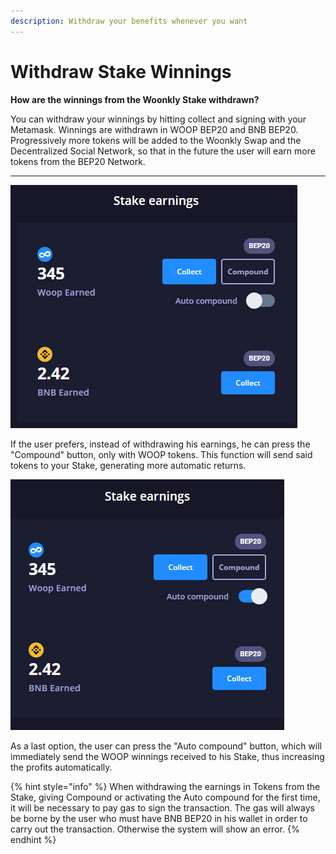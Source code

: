 ```yaml
---
description: Withdraw your benefits whenever you want
---
```


# Withdraw Stake Winnings

**How are the winnings from the Woonkly Stake withdrawn?**

You can withdraw your winnings by hitting collect and signing with your Metamask. Winnings are withdrawn in WOOP BEP20 and BNB BEP20. Progressively more tokens will be added to the Woonkly Swap and the Decentralized Social Network, so that in the future the user will earn more tokens from the BEP20 Network.  
****

![The Woonkly.com Stake Win Chart](.gitbook/assets/image%20%2853%29.png)

If the user prefers, instead of withdrawing his earnings, he can press the "Compound" button, only with WOOP tokens. This function will send said tokens to your Stake, generating more automatic returns.

![Auto compound, a magnificent tool to obtain benefits in automatic](.gitbook/assets/image%20%2861%29.png)

As a last option, the user can press the "Auto compound" button, which will immediately send the WOOP winnings received to his Stake, thus increasing the profits automatically.

{% hint style="info" %}
When withdrawing the earnings in Tokens from the Stake, giving Compound or activating the Auto compound for the first time, it will be necessary to pay gas to sign the transaction. The gas will always be borne by the user who must have BNB BEP20 in his wallet in order to carry out the transaction. Otherwise the system will show an error.
{% endhint %}

  


